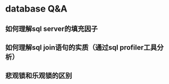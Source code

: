 database Q&A
====

## 如何理解sql server的填充因子

## 如何理解sql join语句的实质（通过sql profiler工具分析）

## 悲观锁和乐观锁的区别






